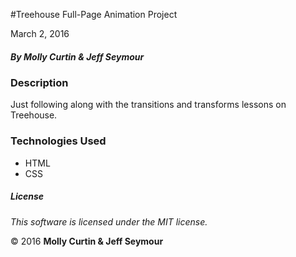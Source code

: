 #Treehouse Full-Page Animation Project

March 2, 2016

##### By Molly Curtin &amp; Jeff Seymour

### Description

Just following along with the transitions and transforms lessons on Treehouse.


### Technologies Used

* HTML
* CSS

##### License

*This software is licensed under the MIT license.*

&copy; 2016 **Molly Curtin &amp; Jeff Seymour**
